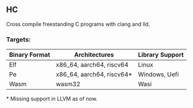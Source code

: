 ## HC
Cross compile freestanding C programs with clang and lld.

### Targets:
| Binary Format | Architectures             | Library Support |
| ------------- | ------------------------- | --------------- |
| Elf           | x86_64, aarch64, riscv64  | Linux           |
| Pe            | x86_64, aarch64, riscv64* | Windows, Uefi   |
| Wasm          | wasm32                    | Wasi            |

\* Missing support in LLVM as of now.
